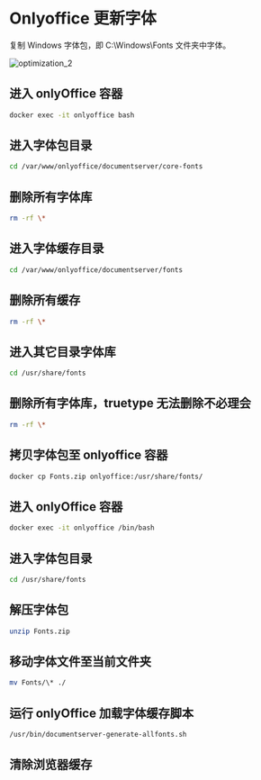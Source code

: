 # Onlyoffice 更新字体

复制 Windows 字体包，即 C:\Windows\Fonts 文件夹中字体。

![optimization_2](https://zhang.beer/static/images/optimization_2.gif)

## 进入 onlyOffice 容器

```bash
docker exec -it onlyoffice bash
```

## 进入字体包目录

```bash
cd /var/www/onlyoffice/documentserver/core-fonts
```

## 删除所有字体库

```bash
rm -rf \*
```

## 进入字体缓存目录

```bash
cd /var/www/onlyoffice/documentserver/fonts
```

## 删除所有缓存

```bash
rm -rf \*
```

## 进入其它目录字体库

```bash
cd /usr/share/fonts
```

## 删除所有字体库，truetype 无法删除不必理会

```bash
rm -rf \*
```

## 拷贝字体包至 onlyoffice 容器

```bash
docker cp Fonts.zip onlyoffice:/usr/share/fonts/
```

## 进入 onlyOffice 容器

```bash
docker exec -it onlyoffice /bin/bash
```

## 进入字体包目录

```bash
cd /usr/share/fonts
```

## 解压字体包

```bash
unzip Fonts.zip
```

## 移动字体文件至当前文件夹

```bash
mv Fonts/\* ./
```

## 运行 onlyOffice 加载字体缓存脚本

```bash
/usr/bin/documentserver-generate-allfonts.sh
```

## 清除浏览器缓存
